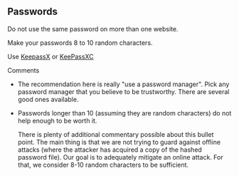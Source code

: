 ## Passwords

Do not use the same password on more than one website.

Make your passwords 8 to 10 random characters.

Use [KeepassX](https://www.keepassx.org/) or [KeePassXC](https://keepassxc.org/)

Comments

* The recommendation here is really "use a password manager".  Pick any password manager that you believe to be trustworthy.  There are several good ones available.

* Passwords longer than 10 (assuming they are random characters) do not help enough to be worth it.

    There is plenty of additional commentary possible about this bullet point.  The main thing is that we are not trying to guard against offline attacks (where the attacker has acquired a copy of the hashed password file).  Our goal is to adequately mitigate an online attack.  For that, we consider 8-10 random characters to be sufficient.
